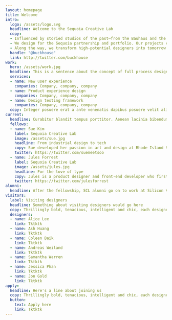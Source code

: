 ```yaml
---
layout: homepage
title: Welcome
intro:
  logo: /assets/logo.svg
  headline: Welcome to the Sequoia Creative Lab
  copy:
  - Influenced by storied studios of the past—from the Bauhaus and the Eames Studio to Total Design and Xerox Parc—the Sequoia Creative Lab employs a full-process approach to design problems. Leonardo da Vinci haunts our workshop with whispers of encouragement or provocation as we attempt to blend art and science. Jeanne d’Arc gives us conviction to follow our vision, even when others offer hostility or indifference. Nature offers us clues to the architecture of the sublime. We read many sources. We learn from many fields.
  - We design for the Sequoia partnership and portfolio. Our projects center on total experience—not just the pixels in your app—so when we storyboard, we draw what’s happening in the world, not just what’s happening in your product. For more, read Human Experience Design.
  - Along the way, we transform high-potential designers into tomorrow’s design leaders through the hands-on mentoring and active collaboration of our Design Fellows program.
  handle: "@buckhouse"
  link: http://twitter.com/buckhouse
work:
  hero: /assets/work.jpg
  headline: This is a sentence about the concept of full process design and how these are some examples of the kinds of things we work on
  services:
  - name: New user experience
    companies: Company, company, company
  - name: Product experience design
    companies: Company, company, company
  - name: Design testing framework
    companies: Company, company, company
  copy: Integer posuere erat a ante venenatis dapibus posuere velit aliquet. Vivamus sagittis lacus vel augue laoreet rutrum faucibus dolor auctor. Lorem ipsum dolor sit amet, consectetur adipiscing elit. Cras mattis consectetur purus sit amet fermentum. Cum sociis natoque penatibus et magnis dis parturient montes, nascetur ridiculus mus. Cras mattis consectetur purus sit amet fermentum. Donec ullamcorper nulla non metus auctor fringilla. Donec sed odio dui. Maecenas faucibus mollis interdum. Integer posuere erat a ante venenatis dapibus posuere velit aliquet. Donec id elit non mi porta gravida at eget metus. Aenean eu leo quam. Pellentesque ornare sem lacinia quam venenatis vestibulum. Cras mattis consectetur purus sit amet fermentum. Curabitur blandit tempus porttitor.
current:
  headline: Curabitur blandit tempus porttitor. Aenean lacinia bibendum nulla sed consectetur.
  fellows:
  - name: Sue Kim
    label: Sequoia Creative Lab
    image: /assets/sue.jpg
    headline: From industrial design to tech
    copy: Sue developed her passion in art and design at Rhode Island School of Design, where she studied industrial design. She enjoys learning about cultures and apply compelling design solutions through experience. She joined Sequoia Creative Lab to broaden her experience in design. She enjoys collaborating with creatives to produce total design experience. On her free time, she dabbles in photography and appreciates Danish furniture. ABCDEFG
    twitter: https://twitter.com/suemeetsoo
  - name: Jules Forrest
    label: Sequoia Creative Lab
    image: /assets/jules.jpg
    headline: For the love of type
    copy: Jules is a product designer and front-end developer who first became interested in design and typography by working on her college newspaper in upstate New York. She joined the Sequoia Creative Lab to explore the industries within the Sequoia portfolio and collaborate with the portfolio's design teams. At work, she builds design systems that prioritize consistency over pixel-perfection. Offscreen, she’s usually hiking, listening to music that other people tell her is incredibly depressing, or nerding out about type.
    twitter: https://twitter.com/julesforrest
alumni:
  headline: After the fellowship, SCL alumni go on to work at Silicon Valley’s top companies
visitors:
  label: Visiting designers
  headline: Something about visiting designers would go here
  copy: Thrillingly bold, tenacious, intelligent and chic, each designer in the Visiting Designer program serves as an expert on a particular topic. She or he brings a unique perspective to design shoulder to shoulder with the team on short-term, fast-paced sprints. Meet a few of the visiting designers.
  designers:
  - name: Alice Lee
    link: Tktktk
  - name: Ash Huang
    link: Tktktk
  - name: Coleen Baik
    link: Tktktk
  - name: Andreas Weiland
    link: Tktktk
  - name: Samantha Warren
    link: Tktktk
  - name: Jessica Phan
    link: Tktktk
  - name: Jon Gold
    link: Tktktk
apply:
  headline: Here's a line about joining us
  copy: Thrillingly bold, tenacious, intelligent and chic, each designer in the Visiting Designer program serves as an expert on a particular topic. She or he brings a unique perspective to design shoulder to shoulder with the team on short-term, fast-paced sprints. Meet a few of the visiting designers.
  button:
    text: Apply here
    link: Tktktk
---
```

